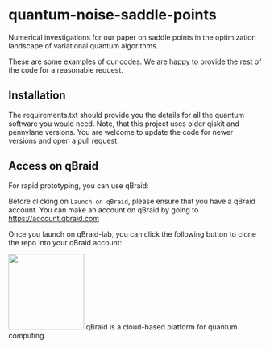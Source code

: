 # quantum-noise-saddle-points
Numerical investigations for our paper on saddle points in the optimization landscape of variational quantum algorithms.

These are some examples of our codes. We are happy to provide the rest of the code for a reasonable request.

## Installation
The requirements.txt should provide you the details for all the quantum software you would need. Note, that this project uses older qiskit and pennylane versions. You are welcome to update the code for newer versions and open a pull request.

## Access on qBraid

For rapid prototyping, you can use qBraid:

Before clicking on `Launch on qBraid`, please ensure that you have a qBraid account. You can make an account on qBraid by going to https://account.qbraid.com

Once you launch on qBraid-lab, you can click the following button to clone the repo into your qBraid account:

[<img src="https://qbraid-static.s3.amazonaws.com/logos/Launch_on_qBraid_white.png" width="150">](https://account.qbraid.com?gitHubUrl=https://github.com/junyuphybies/saddlepoints.git)
qBraid is a cloud-based platform for quantum computing.
